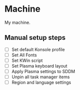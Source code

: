 # Machine

My machine.

## Manual setup steps

- [ ] Set default Konsole profile
- [ ] Set All Fonts
- [ ] Set KWin script
- [ ] Set Plasma keyboard layout
- [ ] Apply Plasma settings to SDDM
- [ ] Unpin all task manager items
- [ ] Region and language settings
